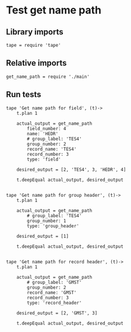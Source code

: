 # Test get name path

## Library imports

	tape = require 'tape'


## Relative imports

	get_name_path = require './main'


## Run tests

	tape 'Get name path for field', (t)->
		t.plan 1

		actual_output = get_name_path
			field_number: 4
			name: 'HEDR'
			# group_label: 'TES4'
			group_number: 2
			record_name: 'TES4'
			record_number: 3
			type: 'field'

		desired_output = [2, 'TES4', 3, 'HEDR', 4]

		t.deepEqual actual_output, desired_output


	tape 'Get name path for group header', (t)->
		t.plan 1

		actual_output = get_name_path
			# group_label: 'TES4'
			group_number: 1
			type: 'group_header'

		desired_output = [1]

		t.deepEqual actual_output, desired_output


	tape 'Get name path for record header', (t)->
		t.plan 1

		actual_output = get_name_path
			# group_label: 'GMST'
			group_number: 2
			record_name: 'GMST'
			record_number: 3
			type: 'record_header'

		desired_output = [2, 'GMST', 3]

		t.deepEqual actual_output, desired_output
